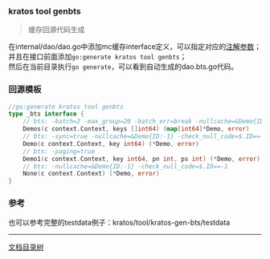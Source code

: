 ### kratos tool genbts

> 缓存回源代码生成

在internal/dao/dao.go中添加mc缓存interface定义，可以指定对应的[注解参数](../../tool/kratos-gen-mc/README.md)；  
并且在接口前面添加`go:generate kratos tool genbts`；  
然后在当前目录执行`go generate`，可以看到自动生成的dao.bts.go代码。  

### 回源模板
```go
//go:generate kratos tool genbts
type _bts interface {
	// bts: -batch=2 -max_group=20 -batch_err=break -nullcache=&Demo{ID:-1} -check_null_code=$.ID==-1
	Demos(c context.Context, keys []int64) (map[int64]*Demo, error)
	// bts: -sync=true -nullcache=&Demo{ID:-1} -check_null_code=$.ID==-1
	Demo(c context.Context, key int64) (*Demo, error)
	// bts: -paging=true
	Demo1(c context.Context, key int64, pn int, ps int) (*Demo, error)
	// bts: -nullcache=&Demo{ID:-1} -check_null_code=$.ID==-1
	None(c context.Context) (*Demo, error)
}
```

### 参考

也可以参考完整的testdata例子：kratos/tool/kratos-gen-bts/testdata

-------------

[文档目录树](summary.md)
